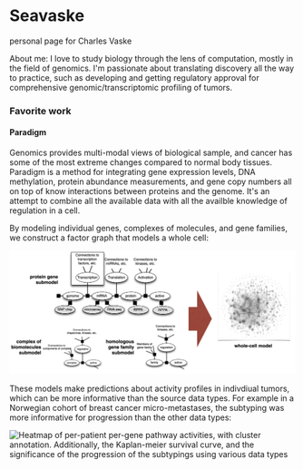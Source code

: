 # Seavaske
personal page for Charles Vaske 

About me: I love to study biology through the lens of computation, mostly in the field of genomics. I'm passionate about translating discovery all the way to practice, such as developing and getting regulatory approval for comprehensive genomic/transcriptomic profiling of tumors.

### Favorite work

#### Paradigm

Genomics provides multi-modal views of biological sample, and cancer has some of the most extreme changes compared to normal body tissues. Paradigm is a method for integrating gene expression levels, DNA methylation, protein abundance measurements, and gene copy numbers all on top of know interactions between proteins and the genome. It's an attempt to combine all the available data with all the availble knowledge of regulation in a cell.

By modeling individual genes, complexes of molecules, and gene families, we construct a factor graph that models a whole cell:

![visual display of the factor graph model for genes, complexes, and gene families, and an illustration of the interactions used to construct a whole cell network](paradigm-method.png)

These models make predictions about activity profiles in indivdiual tumors, which can be more informative than the source data types. For example in a Norwegian cohort of breast cancer micro-metastases, the subtyping was more informative for progression than the other data types:

![Heatmap of per-patient per-gene pathway activities, with cluster annotation. Additionally, the Kaplan-meier survival curve, and the significance of the progression of the subtypings using various data types](paradigm-application.png)